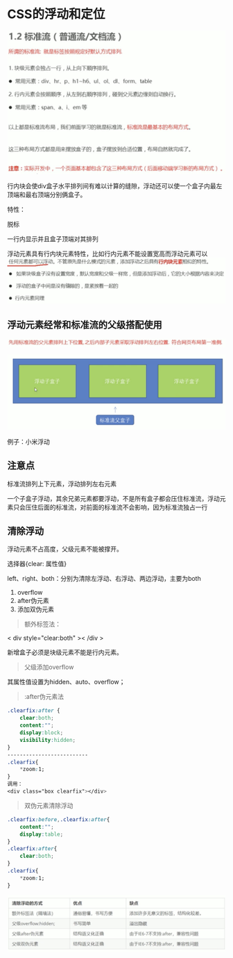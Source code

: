# CSS的浮动和定位

![avatar](4.png)

行内块会使div盒子水平排列间有难以计算的缝隙，浮动还可以使一个盒子内最左顶端和最右顶端分别俩盒子。

特性：

脱标

一行内显示并且盒子顶端对其排列

浮动元素具有行内块元素特性，比如行内元素不能设置宽高而浮动元素可以
![avatar](5.png)

## 浮动元素经常和标准流的父级搭配使用

![avatar](6.png)

![avatar](7.png)

例子：小米浮动

## 注意点

标准流排列上下元素，浮动排列左右元素

一个子盒子浮动，其余兄弟元素都要浮动，不是所有盒子都会压住标准流，浮动元素只会压住后面的标准流，对前面的标准流不会影响，因为标准流独占一行

## 清除浮动

浮动元素不占高度，父级元素不能被撑开。

选择器{clear: 属性值}

left、right、both：分别为清除左浮动、右浮动、两边浮动，主要为both

1. overflow
2. after伪元素
3. 添加双伪元素

>额外标签法：

< div style="clear:both" >< /div >

新增盒子必须是块级元素不能是行内元素。

>父级添加overflow

其属性值设置为hidden、auto、overflow；

>:after伪元素法
```css
.clearfix:after { 
    clear:both;
    content:"";
    display:block;
    visibility:hidden; 
}
--------------------------
.clearfix{
    *zoom:1;
}
调用：
<div class="box clearfix"></div>

```

>双伪元素清除浮动
```css
.clearfix:before,.clearfix:after{
    content:"";
    display:table;
}
.clearfix:after{
    clear:both;
}
.clearfix{
    *zoom:1;
}
```

![avatar](8.png)